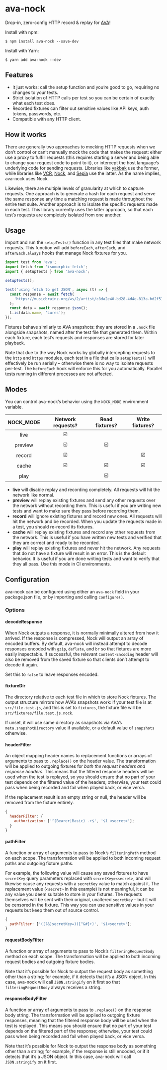 # ava-nock

Drop-in, zero-config HTTP record & replay for
[AVA](https://github.com/avajs/ava)!

Install with npm:

```console
$ npm install ava-nock --save-dev
```

Install with Yarn:

```console
$ yarn add ava-nock --dev
```

## Features

- It just works: call the setup function and you’re good to go, requiring no
  changes to your tests.
- Strict isolation of HTTP calls per test so you can be certain of exactly what
  each test does.
- Recorded fixtures can filter out sensitive values like API keys, auth tokens,
  passwords, etc.
- Compatible with any HTTP client.

## How it works

There are generally two approaches to mocking HTTP requests when we don’t
control or can’t manually mock the code that makes the request: either use a
proxy to fulfill requests (this requires starting a server and being able to
change your request code to point to it), or intercept the host language’s
underlying code for sending requests. Libraries like
[yakbak](https://github.com/flickr/yakbak) use the former, while libraries like
[VCR](https://github.com/vcr/vcr), [Nock](https://github.com/node-nock/nock),
and [Sepia](https://github.com/linkedin/sepia) use the latter. As the name
implies, ava-nock uses Nock.

Likewise, there are multiple levels of granularity at which to capture requests.
One approach is to generate a hash for each request and serve the same response
any time a matching request is made throughout the entire test suite. Another
approach is to isolate the specific requests made in each test. This library
currently uses the latter approach, so that each test’s requests are completely
isolated from one another.

## Usage

Import and run the `setupTests()` function in any test files that make network
requests. This function will add `beforeEach`, `afterEach`, and
`afterEach.always` hooks that manage Nock fixtures for you.

```js
import test from 'ava';
import fetch from 'isomorphic-fetch';
import { setupTests } from 'ava-nock';

setupTests();

test('using fetch to get JSON', async (t) => {
  const response = await fetch(
    'https://musicbrainz.org/ws/2/artist/c8da2e40-bd28-4d4e-813a-bd2f51958ba8?fmt=json'
  );
  const data = await response.json();
  t.is(data.name, 'Lures');
});
```

Fixtures behave similarly to AVA snapshots: they are stored in a `.nock` file
alongside snapshots, named after the test file that generated them. Within each
fixture, each test’s requests and responses are stored for later playback.

Note that due to the way Nock works by globally intercepting requests to the
`http` and `https` modules, each test in a file that calls `setupTests()` will
effectively be run serially – otherwise there is no way to isolate requests
per-test. The `beforeEach` hook will enforce this for you automatically.
Parallel tests running in different processes are not affected.

## Modes

You can control ava-nock’s behavior using the `NOCK_MODE` environment variable.

| NOCK_MODE |    Network requests?    |     Read fixtures?      |     Write fixtures?     |
| :-------: | :---------------------: | :---------------------: | :---------------------: |
|   live    | :ballot_box_with_check: |                         |                         |
|  preview  | :ballot_box_with_check: | :ballot_box_with_check: |                         |
|  record   | :ballot_box_with_check: |                         | :ballot_box_with_check: |
|   cache   | :ballot_box_with_check: | :ballot_box_with_check: | :ballot_box_with_check: |
|   play    |                         | :ballot_box_with_check: |                         |

- **live** will disable replay and recording completely. All requests will hit
  the network like normal.
- **preview** will replay existing fixtures and send any other requests over the
  network without recording them. This is useful if you are writing new tests
  and want to make sure they pass before recording them.
- **record** will ignore existing fixtures and record new ones. All requests
  will hit the network and be recorded. When you update the requests made in a
  test, you should re-record its fixtures.
- **cache** will replay existing fixtures and record any other requests from the
  network. This is useful if you have written new tests and verified that they
  are correct and ready to be recorded.
- **play** will replay existing fixtures and never hit the network. Any requests
  that do not have a fixture will result in an error. This is the default
  behavior. It is useful if you are done writing tests and want to verify that
  they all pass. Use this mode in CI environments.

## Configuration

ava-nock can be configured using either an `ava-nock` field in your package.json
file, or by importing and calling `configure()`.

### Options

#### decodeResponse

When Nock outputs a response, it is normally minimally altered from how it
arrived. If the response is compressed, Nock will output an array of encoded
buffers. By default, ava-nock will instead attempt to decode responses encoded
with `gzip`, `deflate`, and `br` so that fixtures are more easily inspectable.
If successful, the relevant `Content-Encoding` header will also be removed from
the saved fixture so that clients don’t attempt to decode it again.

Set this to `false` to leave responses encoded.

#### fixtureDir

The directory relative to each test file in which to store Nock fixtures. The
output structure mirrors how AVA’s snapshots work: if your test file is at
`src/file.test.js`, and this is set to `fixtures`, the fixture file will be
`src/fixtures/file.test.js.nock`.

If unset, it will use same directory as snapshots via AVA’s
`meta.snapshotDirectory` value if available, or a default value of `snapshots`
otherwise.

#### headerFilter

An object mapping header names to replacement functions or arrays of arguments
to pass to `.replace()` on the header value. The transformation will be applied
to outgoing fixtures for _both the request headers and response headers_. This
means that the filtered response headers will be used when the test is replayed,
so you should ensure that no part of your test depends on the filtered value of
the headers; otherwise, your test could pass when being recorded and fail when
played back, or vice versa.

If the replacement result is an empty string or null, the header will be removed
from the fixture entirely.

```js
{
  headerFilter: {
    authorization: ['^(Bearer|Basic) .+$', '$1 <secret>'];
  }
}
```

#### pathFilter

A function or array of arguments to pass to Nock’s `filteringPath` method on
each scope. The transformation will be applied to both incoming request paths
and outgoing fixture paths.

For example, the following value will cause any saved fixtures to have
`secretKey` query parameters replaced with `secretKey=<secret>`, and will
likewise cause any requests with a `secretKey` value to match against it. The
replacement value (`<secret>` in this example) is not meaningful, it can be any
value you deem suitable to store in your fixtures. The requests themselves will
be sent with their original, unaltered `secretKey` – but it will be censored in
the fixture. This way you can use sensitive values in your requests but keep
them out of source control.

```js
{
  pathFilter: ['([?&]secretKey=)([^&#]+)', '$1<secret>'];
}
```

#### requestBodyFilter

A function or array of arguments to pass to Nock’s `filteringRequestBody` method
on each scope. The transformation will be applied to both incoming request
bodies and outgoing fixture bodies.

Note that it’s possible for Nock to output the request body as something other
than a string; for example, if it detects that it’s a JSON object. In this case,
ava-nock will call `JSON.stringify` on it first so that `filteringRequestBody`
always receives a string.

#### responseBodyFilter

A function or array of arguments to pass to `.replace()` on the response body
string. The transformation will be applied to outgoing fixture responses,
meaning that the filtered response body will be used when the test is replayed.
This means you should ensure that no part of your test depends on the filtered
part of the response; otherwise, your test could pass when being recorded and
fail when played back, or vice versa.

Note that it’s possible for Nock to output the response body as something other
than a string; for example, if the response is still encoded, or if it detects
that it’s a JSON object. In this case, ava-nock will call `JSON.stringify` on it
first.
